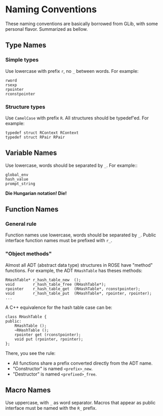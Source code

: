 # Naming Conventions

These naming conventions are basically borrowed from GLib, with some personal
flavor.  Summarized as bellow.

## Type Names

### Simple types

Use lowercase with prefix `r`, no `_` between words.  For example:

    rword
    rsexp
    rpointer
    rconstpointer

### Structure types

Use `CamelCase` with prefix `R`.  All structures should be typedef'ed.  For
example:

    typedef struct RContext RContext
    typedef struct RPair RPair

Variable Names
--------------

Use lowercase, words should be separated by `_`.  For example::

    global_env
    hash_value
    prompt_string

**Die Hungarian notation! Die!**

## Function Names

### General rule

Function names use lowercase, words should be separated by `_`.  Public
interface function names must be prefixed with `r_`.

### "Object methods"

Almost all ADT (abstract data type) structures in ROSE have "method" functions.
For example, the ADT `RHashTable` has theses methods:

    RHashTable* r_hash_table_new  ();
    void        r_hash_table_free (RHashTable*);
    rpointer    r_hash_table_get  (RHashTable*, rconstpointer);
    void        r_hash_table_put  (RHashTable*, rpointer, rpointer);
    ...

A C++ equivalence for the hash table case can be:

    class RHashTable {
    public:
        RHashTable ();
        ~RHashTable ();
        rpointer get (rconstpointer);
        void put (rpointer, rpointer);
    };

There, you see the rule:

*   All functions share a prefix converted directly from the ADT name.
*   "Constructor" is named `<prefix>_new`.
*   "Destructor" is named `<prefixed>_free`.

Macro Names
-----------

Use uppercase, with `_` as word separator.  Macros that appear as public
interface must be named with the `R_` prefix.

